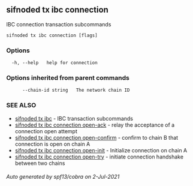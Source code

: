## sifnoded tx ibc connection

IBC connection transaction subcommands

```
sifnoded tx ibc connection [flags]
```

### Options

```
  -h, --help   help for connection
```

### Options inherited from parent commands

```
      --chain-id string   The network chain ID
```

### SEE ALSO

* [sifnoded tx ibc](sifnoded_tx_ibc.md)	 - IBC transaction subcommands
* [sifnoded tx ibc connection open-ack](sifnoded_tx_ibc_connection_open-ack.md)	 - relay the acceptance of a connection open attempt
* [sifnoded tx ibc connection open-confirm](sifnoded_tx_ibc_connection_open-confirm.md)	 - confirm to chain B that connection is open on chain A
* [sifnoded tx ibc connection open-init](sifnoded_tx_ibc_connection_open-init.md)	 - Initialize connection on chain A
* [sifnoded tx ibc connection open-try](sifnoded_tx_ibc_connection_open-try.md)	 - initiate connection handshake between two chains

###### Auto generated by spf13/cobra on 2-Jul-2021
